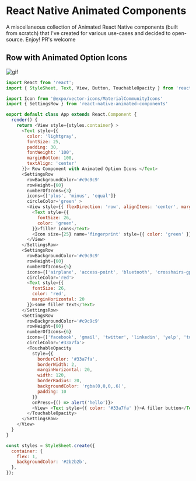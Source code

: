 # React Native Animated Components

A miscellaneous collection of Animated React Native components (built from scratch) that I've created for various use-cases and decided to open-source. Enjoy! PR's welcome

## Row with Animated Option Icons

![gif](https://gist.githubusercontent.com/Tzinov15/9add5b886481bd7f8d3b24e026c4120f/raw/6b4d5c1123db3812bb87f92616d458e5c538f573/ezgif.com-resize.gif)


```js
import React from 'react';
import { StyleSheet, Text, View, Button, TouchableOpacity } from 'react-native';

import Icon from '@expo/vector-icons/MaterialCommunityIcons'
import { SettingsRow } from 'react-native-animated-components'

export default class App extends React.Component {
  render() {
    return <View style={styles.container} >
      <Text style={{
        color: 'lightgray',
        fontSize: 25,
        padding: 30,
        fontWeight: '100',
        marginBottom: 100,
        textAlign: 'center'
      }}> Row Component with Animated Option Icons </Text>
      <SettingsRow
        rowBackgroundColor='#c9c9c9'
        rowHeight={60}
        numberOfIcons={3}
        icons={['plus', 'minus', 'equal']}
        circleColor='green' >
        <View style={{ flexDirection: 'row', alignItems: 'center', marginHorizontal: 20 }}>
          <Text style={{
            fontSize: 26,
            color: 'green',
          }}>filler icons</Text>
          <Icon size={25} name='fingerprint' style={{ color: 'green' }} />
        </View>
      </SettingsRow>
      <SettingsRow
        rowBackgroundColor='#c9c9c9'
        rowHeight={60}
        numberOfIcons={5}
        icons={['airplane', 'access-point', 'bluetooth', 'crosshairs-gps', 'wifi']}
        circleColor='red'>
        <Text style={{
          fontSize: 26,
          color: 'red',
          marginHorizontal: 20
        }}>some filler text</Text>
      </SettingsRow>
      <SettingsRow
        rowBackgroundColor='#c9c9c9'
        rowHeight={60}
        numberOfIcons={6}
        icons={['facebook', 'gmail', 'twitter', 'linkedin', 'yelp', 'tumblr']}
        circleColor='#33a7fa'>
        <TouchableOpacity
          style={{
            borderColor: '#33a7fa',
            borderWidth: 2,
            marginHorizontal: 20,
            width: 120,
            borderRadius: 20,
            backgroundColor: 'rgba(0,0,0,.6)',
            padding: 10
          }}
          onPress={() => alert('hello')}>
          <View> <Text style={{ color: '#33a7fa' }}>A filler button</Text> </View>
        </TouchableOpacity>
      </SettingsRow>
    </View>
  }
}

const styles = StyleSheet.create({
  container: {
    flex: 1,
    backgroundColor: '#2b2b2b',
  },
});


```

